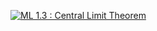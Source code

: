 [![ML 1.3 : Central Limit Theorem ](https://github.com/Khushi-Shah-1/winter-of-contributing/blob/main/Machine_Learning/Statistics_for_Machine_Learning/Assets/Central%20Limit%20Theorem.png)](https://drive.google.com/file/d/1crqMHVVGj1Bm4YE7R-5RyjeKFCVS05K1/view?usp=sharing")
